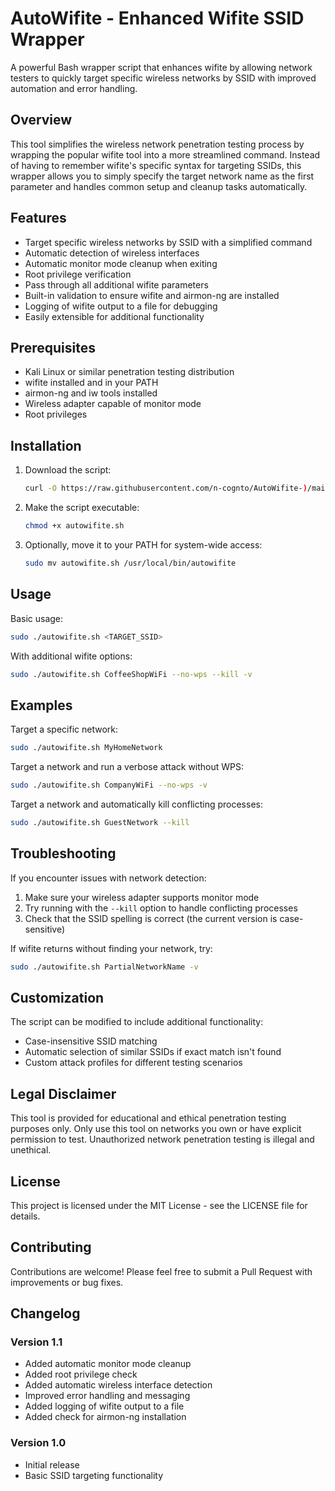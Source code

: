 # AutoWifite - Enhanced Wifite SSID Wrapper

A powerful Bash wrapper script that enhances wifite by allowing network testers to quickly target specific wireless networks by SSID with improved automation and error handling.

## Overview

This tool simplifies the wireless network penetration testing process by wrapping the popular wifite tool into a more streamlined command. Instead of having to remember wifite's specific syntax for targeting SSIDs, this wrapper allows you to simply specify the target network name as the first parameter and handles common setup and cleanup tasks automatically.

## Features

- Target specific wireless networks by SSID with a simplified command
- Automatic detection of wireless interfaces
- Automatic monitor mode cleanup when exiting
- Root privilege verification
- Pass through all additional wifite parameters
- Built-in validation to ensure wifite and airmon-ng are installed
- Logging of wifite output to a file for debugging
- Easily extensible for additional functionality

## Prerequisites

- Kali Linux or similar penetration testing distribution
- wifite installed and in your PATH
- airmon-ng and iw tools installed
- Wireless adapter capable of monitor mode
- Root privileges

## Installation

1. Download the script:
   ```bash
   curl -O https://raw.githubusercontent.com/n-cognto/AutoWifite-)/main/autowifite.sh
   ```

2. Make the script executable:
   ```bash
   chmod +x autowifite.sh
   ```

3. Optionally, move it to your PATH for system-wide access:
   ```bash
   sudo mv autowifite.sh /usr/local/bin/autowifite
   ```

## Usage

Basic usage:
```bash
sudo ./autowifite.sh <TARGET_SSID>
```

With additional wifite options:
```bash
sudo ./autowifite.sh CoffeeShopWiFi --no-wps --kill -v
```

## Examples

Target a specific network:
```bash
sudo ./autowifite.sh MyHomeNetwork
```

Target a network and run a verbose attack without WPS:
```bash
sudo ./autowifite.sh CompanyWiFi --no-wps -v
```

Target a network and automatically kill conflicting processes:
```bash
sudo ./autowifite.sh GuestNetwork --kill
```

## Troubleshooting

If you encounter issues with network detection:
1. Make sure your wireless adapter supports monitor mode
2. Try running with the `--kill` option to handle conflicting processes
3. Check that the SSID spelling is correct (the current version is case-sensitive)

If wifite returns without finding your network, try:
```bash
sudo ./autowifite.sh PartialNetworkName -v
```

## Customization

The script can be modified to include additional functionality:
- Case-insensitive SSID matching
- Automatic selection of similar SSIDs if exact match isn't found
- Custom attack profiles for different testing scenarios

## Legal Disclaimer

This tool is provided for educational and ethical penetration testing purposes only. Only use this tool on networks you own or have explicit permission to test. Unauthorized network penetration testing is illegal and unethical.

## License

This project is licensed under the MIT License - see the LICENSE file for details.

## Contributing

Contributions are welcome! Please feel free to submit a Pull Request with improvements or bug fixes.

## Changelog

### Version 1.1
- Added automatic monitor mode cleanup
- Added root privilege check
- Added automatic wireless interface detection
- Improved error handling and messaging
- Added logging of wifite output to a file
- Added check for airmon-ng installation

### Version 1.0
- Initial release
- Basic SSID targeting functionality
